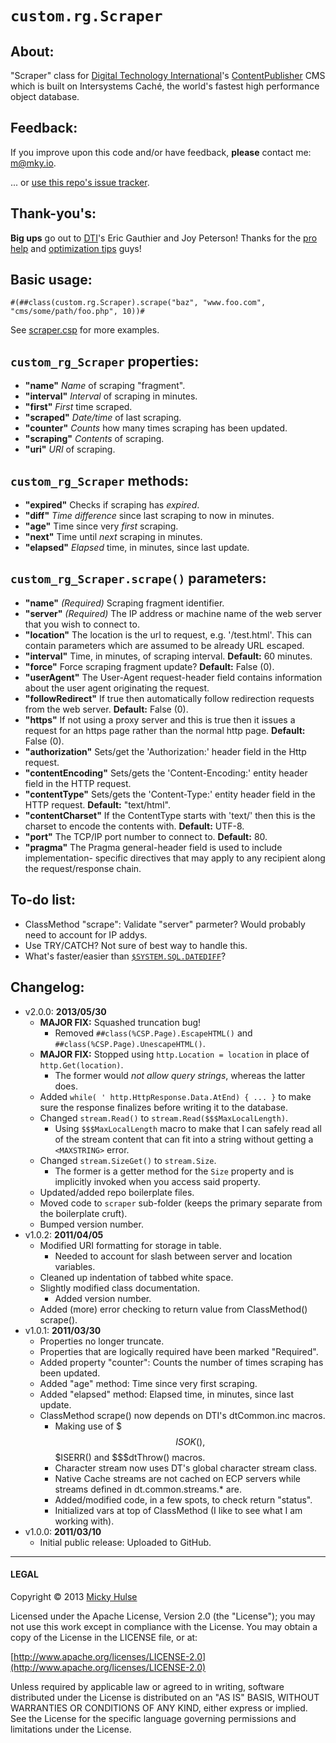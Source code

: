 # `custom.rg.Scraper`

## About:

"Scraper" class for [Digital Technology International](http://dtint.com/)'s [ContentPublisher](http://dtint.com/Solutions/ContentPublisher) CMS which is built on Intersystems Caché, the world's fastest high performance object database.

## Feedback:

If you improve upon this code and/or have feedback, __please__ contact me: m@mky.io.

... or [use this repo's issue tracker](https://github.com/mhulse/custom.rg.Scraper/issues).

## Thank-you's:
**Big ups** go out to [DTI](http://www.dtint.com/)'s Eric Gauthier and Joy Peterson! Thanks for the <a href="https://groups.google.com/d/topic/dti-lightning/hagUO0vUq0c/discussion">pro help</a> and <a href="https://groups.google.com/d/msg/dti-lightning/O6VSixtFeO4/8KI3g4zP3AwJ">optimization tips</a> guys!

## Basic usage:

```
#(##class(custom.rg.Scraper).scrape("baz", "www.foo.com", "cms/some/path/foo.php", 10))#
```

See [scraper.csp](https://github.com/mhulse/custom.rg.Scraper/blob/master/scraper/scraper.csp) for more examples.

## `custom_rg_Scraper` properties:

* __"name"__ _Name_ of scraping "fragment".
* __"interval"__ _Interval_ of scraping in minutes.
* __"first"__ _First_ time scraped.
* __"scraped"__ _Date/time_ of last scraping.
* __"counter"__ _Counts_ how many times scraping has been updated.
* __"scraping"__ _Contents_ of scraping.
* __"uri"__ _URI_ of scraping.

## `custom_rg_Scraper` methods:

* __"expired"__ Checks if scraping has _expired_.
* __"diff"__ _Time difference_ since last scraping to now in minutes.
* __"age"__ Time since very _first_ scraping.
* __"next"__ Time until _next_ scraping in minutes.
* __"elapsed"__ _Elapsed_ time, in minutes, since last update.

## `custom_rg_Scraper.scrape()` parameters:

* __"name"__ _(Required)_ Scraping fragment identifier.
* __"server"__ _(Required)_ The IP address or machine name of the web server that you wish to connect to.
* __"location"__ The location is the url to request, e.g. '/test.html'. This can contain parameters which are assumed to be already URL escaped.
* __"interval"__ Time, in minutes, of scraping interval. __Default:__ 60 minutes.
* __"force"__ Force scraping fragment update? __Default:__ False (0).
* __"userAgent"__ The User-Agent request-header field contains information about the user agent originating the request.
* __"followRedirect"__ If true then automatically follow redirection requests from the web server. __Default:__ False (0).
* __"https"__ If not using a proxy server and this is true then it issues a request for an https page rather than the normal http page. __Default:__ False (0).
* __"authorization"__ Sets/get the 'Authorization:' header field in the Http request.
* __"contentEncoding"__ Sets/gets the 'Content-Encoding:' entity header field in the HTTP request.
* __"contentType"__ Sets/gets the 'Content-Type:' entity header field in the HTTP request. __Default:__ "text/html".
* __"contentCharset"__ If the ContentType starts with 'text/' then this is the charset to encode the contents with. __Default:__ UTF-8.
* __"port"__ The TCP/IP port number to connect to. __Default:__ 80.
* __"pragma"__ The Pragma general-header field is used to include implementation- specific directives that may apply to any recipient along the request/response chain.

## To-do list:

* ClassMethod "scrape": Validate "server" parmeter? Would probably need to account for IP addys.
* Use TRY/CATCH? Not sure of best way to handle this.
* What's faster/easier than [`$SYSTEM.SQL.DATEDIFF`](http://docs.intersystems.com/cache20091/csp/docbook/DocBook.UI.Page.cls?KEY=RSQL_datediff)?


## Changelog:

* v2.0.0: __2013/05/30__
	* **MAJOR FIX:** Squashed truncation bug!
		* Removed `##class(%CSP.Page).EscapeHTML()` and `##class(%CSP.Page).UnescapeHTML()`.
	* **MAJOR FIX:** Stopped using `http.Location = location` in place of `http.Get(location)`.
		* The former would _not allow query strings_, whereas the latter does.
	* Added `while( ' http.HttpResponse.Data.AtEnd) { ... }` to make sure the response finalizes before writing it to the database.
	* Changed `stream.Read()` to `stream.Read($$$MaxLocalLength)`.
		* Using `$$$MaxLocalLength` macro to make that I can safely read all of the stream content that can fit into a string without getting a `<MAXSTRING>` error.
	* Changed `stream.SizeGet()` to `stream.Size`.
		* The former is a getter method for the `Size` property and is implicitly invoked when you access said property.
	* Updated/added repo boilerplate files.
	* Moved code to `scraper` sub-folder (keeps the primary separate from the boilerplate cruft).
	* Bumped version number.
* v1.0.2: __2011/04/05__
	* Modified URI formatting for storage in table.
		* Needed to account for slash between server and location variables.
	* Cleaned up indentation of tabbed white space.
	* Slightly modified class documentation.
		* Added version number.
	* Added (more) error checking to return value from ClassMethod() scrape().
* v1.0.1: __2011/03/30__
	* Properties no longer truncate.
	* Properties that are logically required have been marked "Required".
	* Added property "counter": Counts the number of times scraping has been updated.
	* Added "age" method: Time since very first scraping.
	* Added "elapsed" method: Elapsed time, in minutes, since last update.
	* ClassMethod scrape() now depends on DTI's dtCommon.inc macros.
		* Making use of $$$ISOK(), $$$ISERR() and $$$dtThrow() macros.
		* Character stream now uses DT's global character stream class.
		* Native Cache streams are not cached on ECP servers while streams defined in dt.common.streams.* are.
		* Added/modified code, in a few spots, to check return "status".
		* Initialized vars at top of ClassMethod (I like to see what I am working with).
* v1.0.0: __2011/03/10__
	* Initial public release: Uploaded to GitHub.

---

#### LEGAL

Copyright &copy; 2013 [Micky Hulse](http://mky.io)

Licensed under the Apache License, Version 2.0 (the "License"); you may not use this work except in compliance with the License. You may obtain a copy of the License in the LICENSE file, or at:

[http://www.apache.org/licenses/LICENSE-2.0](http://www.apache.org/licenses/LICENSE-2.0)

Unless required by applicable law or agreed to in writing, software distributed under the License is distributed on an "AS IS" BASIS, WITHOUT WARRANTIES OR CONDITIONS OF ANY KIND, either express or implied. See the License for the specific language governing permissions and limitations under the License.
